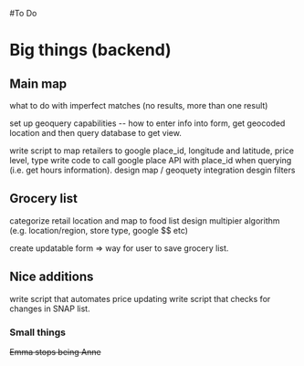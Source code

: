 #To Do

# Big things (backend)
## Main map
what to do with imperfect matches (no results, more than one result)

set up geoquery capabilities -- how to enter info into form, get geocoded location and then query database to get view.

write script to map retailers to google place_id, longitude and latitude, price level, type
write code to call google place API with place_id when querying (i.e. get hours information).
design map / geoquety integration
desgin filters


## Grocery list
categorize retail location and map to food list
design multipier algorithm (e.g. location/region, store type, google $$ etc)

create updatable form => way for user to save grocery list.


## Nice additions
write script that automates price updating
write script that checks for changes in SNAP list.

### Small things
~~Emma stops being Anne~~

